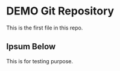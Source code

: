 # DEMO Git Repository

This is the first file in this repo.

## Ipsum Below

This is for testing purpose.